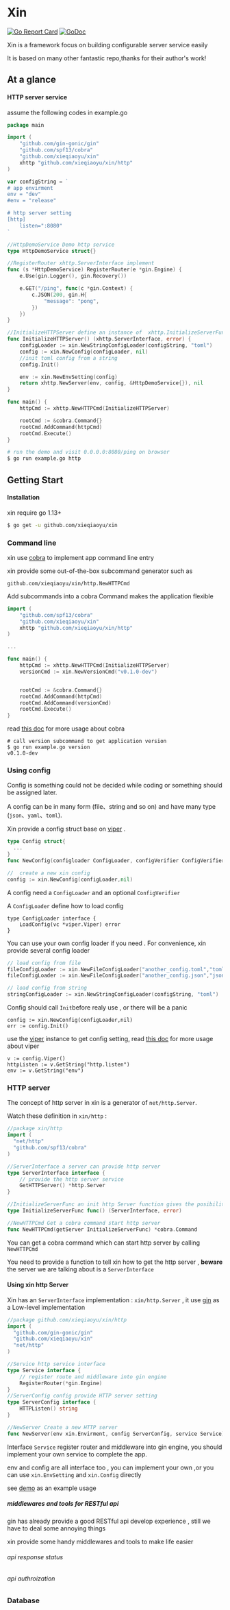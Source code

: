 # Xin

[![Go Report Card](https://goreportcard.com/badge/github.com/xieqiaoyu/xin)](https://goreportcard.com/report/github.com/xieqiaoyu/xin)
[![GoDoc](https://godoc.org/github.com/xieqiaoyu/xin?status.svg)](https://godoc.org/github.com/xieqiaoyu/xin)


Xin is a framework focus on building configurable server service easily

It is based on many other fantastic repo,thanks for their author's work!

## At a glance

#### HTTP server service

assume the following codes in example.go

```go
package main

import (
    "github.com/gin-gonic/gin"
    "github.com/spf13/cobra"
    "github.com/xieqiaoyu/xin"
    xhttp "github.com/xieqiaoyu/xin/http"
)

var configString = `
# app envirment
env = "dev"
#env = "release"

# http server setting
[http]
    listen=":8080"
`

//HttpDemoService Demo http service
type HttpDemoService struct{}

//RegisterRouter xhttp.ServerInterface implement
func (s *HttpDemoService) RegisterRouter(e *gin.Engine) {
    e.Use(gin.Logger(), gin.Recovery())

    e.GET("/ping", func(c *gin.Context) {
        c.JSON(200, gin.H{
            "message": "pong",
        })
    })
}

//InitializeHTTPServer define an instance of  xhttp.InitializeServerFunc
func InitializeHTTPServer() (xhttp.ServerInterface, error) {
    configLoader := xin.NewStringConfigLoader(configString, "toml")
    config := xin.NewConfig(configLoader, nil)
    //init toml config from a string
    config.Init()

    env := xin.NewEnvSetting(config)
    return xhttp.NewServer(env, config, &HttpDemoService{}), nil
}

func main() {
    httpCmd := xhttp.NewHTTPCmd(InitializeHTTPServer)

    rootCmd := &cobra.Command{}
    rootCmd.AddCommand(httpCmd)
    rootCmd.Execute()
}
```

```bash
# run the demo and visit 0.0.0.0:8080/ping on browser
$ go run example.go http
```



## Getting Start

#### Installation

xin require go 1.13+

```bash
$ go get -u github.com/xieqiaoyu/xin
```

### Command line

xin use [cobra](https://github.com/spf13/cobra) to implement app command line entry

xin provide some out-of-the-box subcommand generator such as

`github.com/xieqiaoyu/xin/http.NewHTTPCmd`

Add  subcommands into a cobra Command makes the application flexible

```go
import (
    "github.com/spf13/cobra"
    "github.com/xieqiaoyu/xin"
    xhttp "github.com/xieqiaoyu/xin/http"
)

...

func main() {
    httpCmd := xhttp.NewHTTPCmd(InitializeHTTPServer)
    versionCmd := xin.NewVersionCmd("v0.1.0-dev")


    rootCmd := &cobra.Command{}
    rootCmd.AddCommand(httpCmd)
    rootCmd.AddCommand(versionCmd)
    rootCmd.Execute()
}
```

read [this doc](https://github.com/spf13/cobra#overview) for more usage about cobra

```
# call version subcommand to get application version
$ go run example.go version
v0.1.0-dev
```



### Using config

Config is something could not be decided while coding or something should be assigned later.

A config can be in many form (file、string and so on)  and  have many type (`json`、`yaml`、`toml`).

Xin provide a config struct base on [viper](https://github.com/spf13/viper) . 

```go
type Config struct{
  ...
}
func NewConfig(configloader ConfigLoader, configVerifier ConfigVerifier) *Config
```

```go
//  create a new xin config
config := xin.NewConfig(configLoader,nil)
```

A config need a `ConfigLoader` and an optional `ConfigVerifier`

A `ConfigLoader` define how to load config

```
type ConfigLoader interface {
    LoadConfig(vc *viper.Viper) error
}
```

You can use your own config loader if you need . For convenience, xin provide several config loader

```go
// load config from file
fileConfigLoader := xin.NewFileConfigLoader("another_config.toml","toml")
fileConfigLoader := xin.NewFileConfigLoader("another_config.json","json")

// load config from string
stringConfigLoader := xin.NewStringConfigLoader(configString, "toml")
```

Config should call `Init`before realy use , or there will be a panic

```
config := xin.NewConfig(configLoader,nil)
err := config.Init()
```

use the  [viper](https://github.com/spf13/viper) instance to get config setting, read [this doc](https://github.com/spf13/viper#getting-values-from-viper)  for more usage about viper

```
v := config.Viper()
httpListen := v.GetString("http.listen")
env := v.GetString("env")
```



### HTTP server

The concept of http server in xin is  a generator of `net/http.Server`.

Watch these definition in `xin/http` :

```go
//package xin/http
import (
  "net/http"
  "github.com/spf13/cobra"
)

//ServerInterface a server can provide http server
type ServerInterface interface {
    // provide the http server service
    GetHTTPServer() *http.Server
}

//InitializeServerFunc an init http Server function gives the posibility for dependence inject
type InitializeServerFunc func() (ServerInterface, error)

//NewHTTPCmd Get a cobra command start http server
func NewHTTPCmd(getServer InitializeServerFunc) *cobra.Command
```

You can get a cobra command which can start http server by  calling `NewHTTPCmd`

You need to provide a function to tell xin how to get the http server , **beware**  the server we are talking about is a `ServerInterface`

#### Using xin http Server

Xin has an  `ServerInterface` implementation : `xin/http.Server` , it use [gin](https://github.com/gin-gonic/gin) as a Low-level implementation

```go
//package github.com/xieqiaoyu/xin/http
import (
  "github.com/gin-gonic/gin"
  "github.com/xieqiaoyu/xin"
  "net/http"
)

//Service http service interface
type Service interface {
    // register route and middleware into gin engine
    RegisterRouter(*gin.Engine)
}
//ServerConfig config provide HTTP server setting
type ServerConfig interface {
    HTTPListen() string
}

//NewServer Create a new HTTP server
func NewServer(env xin.Envirment, config ServerConfig, service Service) *Server
```

Interface `Service`  register router and middleware into gin engine, you should implement your own service to complete the app. 

env and config are all interface too , you can implement your own ,or you can use `xin.EnvSetting` and `xin.Config` directly

see [demo](#http-server-service) as an example usage

##### middlewares and tools for RESTful api

gin has already provide a good RESTful api develop experience , still we have to  deal  some annoying things

xin provide some handy middlewares and tools to make life easier

###### api response status



###### api authroization 



### Database

